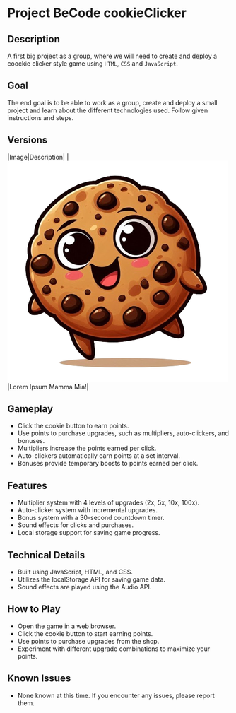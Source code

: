# Project BeCode cookieClicker

## Description
A first big project as a group, where we will need to create and deploy a coockie clicker style game using `HTML`, `CSS` and `JavaScript`.

## Goal
The end goal is to be able to work as a group, create and deploy a small project and learn about the different technologies used.
Follow given instructions and steps.

## Versions
|Image|Description|
|![image](/src/media/9cc9786e-aaca-4a1c-a452-4d747da723bb-removebg-preview.png)|Lorem Ipsum Mamma Mia!|


## Gameplay
- Click the cookie button to earn points.
- Use points to purchase upgrades, such as multipliers, auto-clickers, and bonuses.
- Multipliers increase the points earned per click.
- Auto-clickers automatically earn points at a set interval.
- Bonuses provide temporary boosts to points earned per click.

## Features
- Multiplier system with 4 levels of upgrades (2x, 5x, 10x, 100x).
- Auto-clicker system with incremental upgrades.
- Bonus system with a 30-second countdown timer.
- Sound effects for clicks and purchases.
- Local storage support for saving game progress.

## Technical Details
- Built using JavaScript, HTML, and CSS.
- Utilizes the localStorage API for saving game data.
- Sound effects are played using the Audio API.

## How to Play
- Open the game in a web browser.
- Click the cookie button to start earning points.
- Use points to purchase upgrades from the shop.
- Experiment with different upgrade combinations to maximize your points.

## Known Issues
- None known at this time. If you encounter any issues, please report them.
